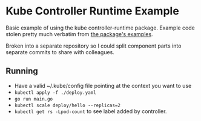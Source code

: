 # Kube Controller Runtime Example

Basic example of using the kube controller-runtime package. Example code stolen
pretty much verbatim from [the package's examples][pkg-example].

Broken into a separate repository so I could split component parts into separate
commits to share with colleagues.

## Running

* Have a valid ~/.kube/config file pointing at the context you want to use
* `kubectl apply -f ./deploy.yaml`
* `go run main.go`
* `kubectl scale deploy/hello --replicas=2`
* `kubectl get rs -Lpod-count` to see label added by controller.

[pkg-example]: https://pkg.go.dev/sigs.k8s.io/controller-runtime/pkg/builder#example-Builder
